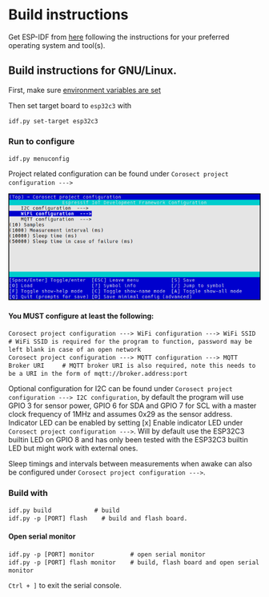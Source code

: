 # Build instructions
Get ESP-IDF from [here](https://docs.espressif.com/projects/esp-idf/en/latest/esp32c3/get-started/index.html#ide) following the instructions for your preferred operating system and tool(s).

## Build instructions for GNU/Linux.

First, make sure [environment variables are set](https://docs.espressif.com/projects/esp-idf/en/latest/esp32c3/get-started/linux-macos-setup.html#get-started-set-up-env)

Then set target board to `esp32c3` with 
```
idf.py set-target esp32c3
```

### Run to configure
```
idf.py menuconfig
```
Project related configuration can be found under `Corosect project configuration --->`

![](menuconfig.png)

#### You MUST configure at least the following:
```
Corosect project configuration ---> WiFi configuration ---> WiFi SSID           # WiFi SSID is required for the program to function, password may be left blank in case of an open network
Corosect project configuration ---> MQTT configuration ---> MQTT Broker URI     # MQTT broker URI is also required, note this needs to be a URI in the form of mqtt://broker.address:port
```
Optional configuration for I2C can be found under `Corosect project configuration ---> I2C configuration`, by default the program will use GPIO 3 for sensor power, GPIO 6 for SDA and GPIO 7 for SCL with a master clock frequency of 1MHz and assumes 0x29 as the sensor address.
Indicator LED can be enabled by setting [x] Enable indicator LED under `Corosect project configuration --->`. Will by default use the ESP32C3 builtin LED on GPIO 8 and has only been tested with the ESP32C3 builtin LED but might work with external ones.

Sleep timings and intervals between measurements when awake can also be configured under `Corosect project configuration --->`.

### Build with
```
idf.py build            # build
idf.py -p [PORT] flash    # build and flash board.
```

#### Open serial monitor
```
idf.py -p [PORT] monitor          # open serial monitor
idf.py -p [PORT] flash monitor    # build, flash board and open serial monitor
```
`Ctrl + ]` to exit the serial console.

